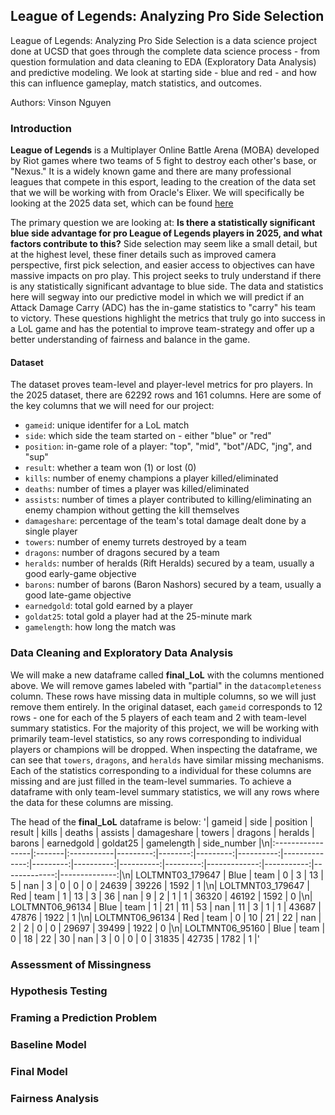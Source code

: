 ## League of Legends: Analyzing Pro Side Selection
League of Legends: Analyzing Pro Side Selection is a data science project done at UCSD that goes through the complete data science process - from question formulation and data cleaning to EDA (Exploratory Data Analysis) and predictive modeling. We look at starting side - blue and red - and how this can influence gameplay, match statistics, and outcomes.

Authors: Vinson Nguyen

### Introduction
**League of Legends** is a Multiplayer Online Battle Arena (MOBA) developed by Riot games where two teams of 5 fight to destroy each other's base, or "Nexus." It is a widely known game and there are many professional leagues that compete in this esport, leading to the creation of the data set that we will be working with from Oracle's Elixer. We will specifically be looking at the 2025 data set, which can be found [here](https://oracleselixir.com/tools/downloads)

The primary question we are looking at: **Is there a statistically significant blue side advantage for pro League of Legends players in 2025, and what factors contribute to this?**
Side selection may seem like a small detail, but at the highest level, these finer details such as improved camera perspective, first pick selection, and easier access to objectives can have massive impacts on pro play. This project seeks to truly understand if there is any statistically significant advantage to blue side. 
The data and statistics here will segway into our predictive model in which we will predict if an Attack Damage Carry (ADC) has the in-game statistics to "carry" his team to victory.
These questions highlight the metrics that truly go into success in a LoL game and has the potential to improve team-strategy and offer up a better understanding of fairness and balance in the game.

#### Dataset
The dataset proves team-level and player-level metrics for pro players. In the 2025 dataset, there are 62292 rows and 161 columns. Here are some of the key columns that we will need for our project:
- `gameid`: unique identifer for a LoL match
- `side`: which side the team started on - either "blue" or "red"
- `position`: in-game role of a player: "top", "mid", "bot"/ADC, "jng", and "sup"
- `result`: whether a team won (1) or lost (0)
- `kills`: number of enemy champions a player killed/eliminated
- `deaths`: number of times a player was killed/eliminated
- `assists`: number of times a player contributed to killing/eliminating an enemy champion without getting the kill themselves
- `damageshare`: percentage of the team's total damage dealt done by a single player
- `towers`: number of enemy turrets destroyed by a team
- `dragons`: number of dragons secured by a team
- `heralds`: number of heralds (Rift Heralds) secured by a team, usually a good early-game objective
- `barons`: number of barons (Baron Nashors) secured by a team, usually a good late-game objective
- `earnedgold`: total gold earned by a player
- `goldat25`: total gold a player had at the 25-minute mark
- `gamelength`: how long the match was

### Data Cleaning and Exploratory Data Analysis
We will make a new dataframe called **final_LoL** with the columns mentioned above. We will remove games labeled with "partial" in the `datacompleteness` column. These rows have missing data in multiple columns, so we will just remove them entirely. In the original dataset, each `gameid` corresponds to 12 rows - one for each of the 5 players of each team and 2 with team-level summary statistics. For the majority of this project, we will be working with primarily team-level statistics, so any rows corresponding to individual players or champions will be dropped. 
When inspecting the dataframe, we can see that `towers`, `dragons`, and `heralds` have similar missing mechanisms. Each of the statistics corresponding to a individual for these columns are missing and are just filled in the team-level summaries. To achieve a dataframe with only team-level summary statistics, we will any rows where the data for these columns are missing.

The head of the **final_LoL** dataframe is below:
'| gameid           | side   | position   |   result |   kills |   deaths |   assists |   damageshare |   towers |   dragons |   heralds |   barons |   earnedgold |   goldat25 |   gamelength |   side_number |\n|:-----------------|:-------|:-----------|---------:|--------:|---------:|----------:|--------------:|---------:|----------:|----------:|---------:|-------------:|-----------:|-------------:|--------------:|\n| LOLTMNT03_179647 | Blue   | team       |        0 |       3 |       13 |         5 |           nan |        3 |         0 |         0 |        0 |        24639 |      39226 |         1592 |             1 |\n| LOLTMNT03_179647 | Red    | team       |        1 |      13 |        3 |        36 |           nan |        9 |         2 |         1 |        1 |        36320 |      46192 |         1592 |             0 |\n| LOLTMNT06_96134  | Blue   | team       |        1 |      21 |       11 |        53 |           nan |       11 |         3 |         1 |        1 |        43687 |      47876 |         1922 |             1 |\n| LOLTMNT06_96134  | Red    | team       |        0 |      10 |       21 |        22 |           nan |        2 |         2 |         0 |        0 |        29697 |      39499 |         1922 |             0 |\n| LOLTMNT06_95160  | Blue   | team       |        0 |      18 |       22 |        30 |           nan |        3 |         0 |         0 |        0 |        31835 |      42735 |         1782 |             1 |'

### Assessment of Missingness

### Hypothesis Testing

### Framing a Prediction Problem

### Baseline Model

### Final Model

### Fairness Analysis

